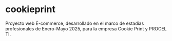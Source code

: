 # cookieprint
Proyecto web E-commerce, desarrollado en el marco de estadías profesionales de Enero-Mayo 2025, para la empresa Cookie Print y PROCEL TI.
